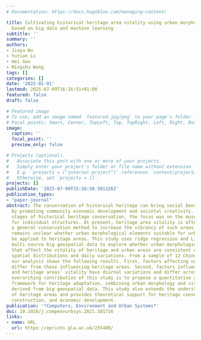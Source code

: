 ```yaml
---
# Documentation: https://docs.hugoblox.com/managing-content/

title: Cultivating historical heritage area vitality using urban morphology approach
  based on big data and machine learning
subtitle: ''
summary: ''
authors:
- Jiayu Wu
- Yutian Lu
- Hei Gao
- Mingshu Wang
tags: []
categories: []
date: '2022-01-01'
lastmod: 2025-07-09T16:26:51+01:00
featured: false
draft: false

# Featured image
# To use, add an image named `featured.jpg/png` to your page's folder.
# Focal points: Smart, Center, TopLeft, Top, TopRight, Left, Right, BottomLeft, Bottom, BottomRight.
image:
  caption: ''
  focal_point: ''
  preview_only: false

# Projects (optional).
#   Associate this post with one or more of your projects.
#   Simply enter your project's folder or file name without extension.
#   E.g. `projects = ["internal-project"]` references `content/project/deep-learning/index.md`.
#   Otherwise, set `projects = []`.
projects: []
publishDate: '2025-07-09T15:26:50.501326Z'
publication_types:
- "paper-journal"
abstract: The conservation of historical heritage can bring social benefits to cities
  by promoting community economic development and societal creativity. In the early
  stages of historical heritage conservation, the focus was on the museum-style concept
  for individual structures. At present, heritage area vitality is often adopted as
  a general conservation method to increase the vibrancy of such areas. However, it
  remains unclear whether urban morphological elements suitable for urban areas can
  be applied to heritage areas. This study uses ridge regression and LightGBM with
  multi-source big geospatial data to explore whether urban morphological elements
  that affect the vitality of heritage and urban areas are consistent or have different
  spatial distributions and daily variations. From a sample of 12 Chinese cities,
  our analysis shows the following results. First, factors affecting urban vitality
  differ from those influencing heritage areas. Second, factors influencing urban
  and heritage areas' vitality have diurnal variations and differ across cities. The
  overarching contribution of this study is to propose a quantitative and replicable
  framework for heritage adaptation, combining urban morphology and vitality measures
  derived from big geospatial data. This study also extends the understanding of forms
  of heritage areas and provides theoretical support for heritage conservation, urban
  construction, and economic development.
publication: '*Computers, Environment and Urban Systems*'
doi: 10.1016/j.compenvurbsys.2021.101716
links:
- name: URL
  url: https://eprints.gla.ac.uk/255489/
---
```


